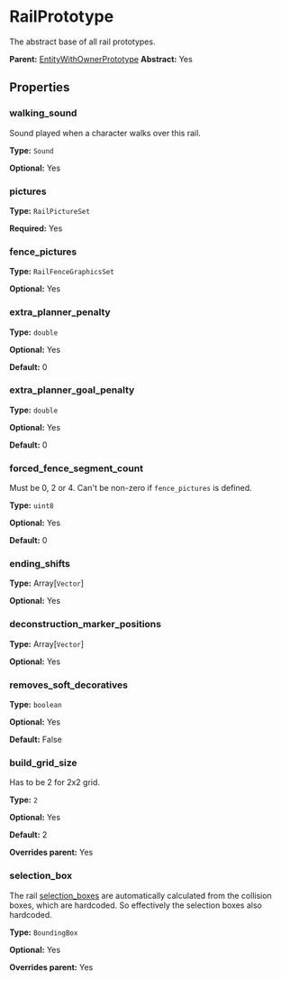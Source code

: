 # RailPrototype

The abstract base of all rail prototypes.

**Parent:** [EntityWithOwnerPrototype](EntityWithOwnerPrototype.md)
**Abstract:** Yes

## Properties

### walking_sound

Sound played when a character walks over this rail.

**Type:** `Sound`

**Optional:** Yes

### pictures

**Type:** `RailPictureSet`

**Required:** Yes

### fence_pictures

**Type:** `RailFenceGraphicsSet`

**Optional:** Yes

### extra_planner_penalty

**Type:** `double`

**Optional:** Yes

**Default:** 0

### extra_planner_goal_penalty

**Type:** `double`

**Optional:** Yes

**Default:** 0

### forced_fence_segment_count

Must be 0, 2 or 4. Can't be non-zero if `fence_pictures` is defined.

**Type:** `uint8`

**Optional:** Yes

**Default:** 0

### ending_shifts

**Type:** Array[`Vector`]

**Optional:** Yes

### deconstruction_marker_positions

**Type:** Array[`Vector`]

**Optional:** Yes

### removes_soft_decoratives

**Type:** `boolean`

**Optional:** Yes

**Default:** False

### build_grid_size

Has to be 2 for 2x2 grid.

**Type:** `2`

**Optional:** Yes

**Default:** 2

**Overrides parent:** Yes

### selection_box

The rail [selection_boxes](prototype:EntityPrototype::selection_box) are automatically calculated from the collision boxes, which are hardcoded. So effectively the selection boxes also hardcoded.

**Type:** `BoundingBox`

**Optional:** Yes

**Overrides parent:** Yes

